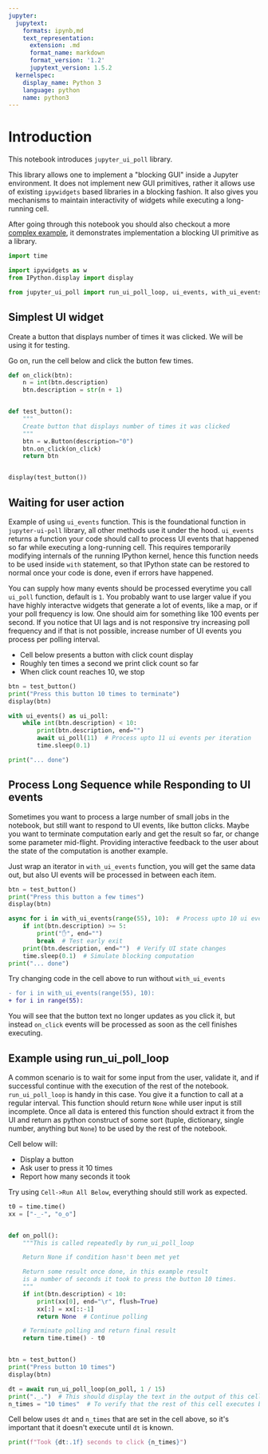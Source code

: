 ```yaml
---
jupyter:
  jupytext:
    formats: ipynb,md
    text_representation:
      extension: .md
      format_name: markdown
      format_version: '1.2'
      jupytext_version: 1.5.2
  kernelspec:
    display_name: Python 3
    language: python
    name: python3
---
```


# Introduction

This notebook introduces `jupyter_ui_poll` library.

This library allows one to implement a "blocking GUI" inside a Jupyter
environment. It does not implement new GUI primitives, rather it allows use of
existing `ipywidgets` based libraries in a blocking fashion. It also gives you
mechanisms to maintain interactivity of widgets while executing a long-running
cell.

After going through this notebook you should also checkout a more [complex
example](ComplexUIExample.ipynb), it demonstrates implementation a blocking UI
primitive as a library.

```python
import time

import ipywidgets as w
from IPython.display import display

from jupyter_ui_poll import run_ui_poll_loop, ui_events, with_ui_events
```

## Simplest UI widget

Create a button that displays number of times it was clicked. We will be using it for testing.

Go on, run the cell below and click the button few times.

```python
def on_click(btn):
    n = int(btn.description)
    btn.description = str(n + 1)


def test_button():
    """
    Create button that displays number of times it was clicked
    """
    btn = w.Button(description="0")
    btn.on_click(on_click)
    return btn


display(test_button())
```

## Waiting for user action

Example of using `ui_events` function. This is the foundational function in
`jupyter-ui-poll` library, all other methods use it under the hood. `ui_events`
returns a function your code should call to process UI events that happened so
far while executing a long-running cell. This requires temporarily modifying
internals of the running IPython kernel, hence this function needs to be used
inside `with` statement, so that IPython state can be restored to normal once
your code is done, even if errors have happened.

You can supply how many events should be processed everytime you call `ui_poll`
function, default is `1`. You probably want to use larger value if you have
highly interactve widgets that generate a lot of events, like a map, or if your
poll frequency is low. One should aim for something like 100 events per second.
If you notice that UI lags and is not responsive try increasing poll frequency
and if that is not possible, increase number of UI events you process per
polling interval.

- Cell below presents a button with click count display
- Roughly ten times a second we print click count so far
- When click count reaches 10, we stop

```python
btn = test_button()
print("Press this button 10 times to terminate")
display(btn)

with ui_events() as ui_poll:
    while int(btn.description) < 10:
        print(btn.description, end="")
        await ui_poll(11)  # Process upto 11 ui events per iteration
        time.sleep(0.1)

print("... done")
```

## Process Long Sequence while Responding to UI events

Sometimes you want to process a large number of small jobs in the notebook, but
still want to respond to UI events, like button clicks. Maybe you want to
terminate computation early and get the result so far, or change some parameter
mid-flight. Providing interactive feedback to the user about the state of the
computation is another example.

Just wrap an iterator in `with_ui_events` function, you will get the same data
out, but also UI events will be processed in between each item.

```python
btn = test_button()
print("Press this button a few times")
display(btn)

async for i in with_ui_events(range(55), 10):  # Process upto 10 ui events per iteration
    if int(btn.description) >= 5:
        print("✋", end="")
        break  # Test early exit
    print(btn.description, end="")  # Verify UI state changes
    time.sleep(0.1)  # Simulate blocking computation
print("... done")
```

Try changing code in the cell above to run without `with_ui_events`

```diff
- for i in with_ui_events(range(55), 10):
+ for i in range(55):
```

You will see that the button text no longer updates as you click it, but instead
`on_click` events will be processed as soon as the cell finishes executing.


## Example using run_ui_poll_loop

A common scenario is to wait for some input from the user, validate it, and if
successful continue with the execution of the rest of the notebook.
`run_ui_poll_loop` is handy in this case. You give it a function to call at a
regular interval. This function should return `None` while user input is still
incomplete. Once all data is entered this function should extract it from the UI
and return as python construct of some sort (tuple, dictionary, single number,
anything but `None`) to be used by the rest of the notebook.

Cell below will:

- Display a button
- Ask user to press it 10 times
- Report how many seconds it took

Try using `Cell->Run All Below`, everything should still work as expected.

```python
t0 = time.time()
xx = ["-_-", "o_o"]


def on_poll():
    """This is called repeatedly by run_ui_poll_loop

    Return None if condition hasn't been met yet

    Return some result once done, in this example result
    is a number of seconds it took to press the button 10 times.
    """
    if int(btn.description) < 10:
        print(xx[0], end="\r", flush=True)
        xx[:] = xx[::-1]
        return None  # Continue polling

    # Terminate polling and return final result
    return time.time() - t0


btn = test_button()
print("Press button 10 times")
display(btn)

dt = await run_ui_poll_loop(on_poll, 1 / 15)
print("._.")  # This should display the text in the output of this cell
n_times = "10 times"  # To verify that the rest of this cell executes before executing cells below
```

Cell below uses `dt` and `n_times` that are set in the cell above, so it's
important that it doesn't execute until `dt` is known.

```python
print(f"Took {dt:.1f} seconds to click {n_times}")
```
